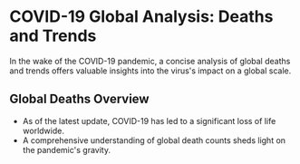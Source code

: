 # COVID-19 Global Analysis: Deaths and Trends

In the wake of the COVID-19 pandemic, a concise analysis of global deaths and trends offers valuable insights into the virus's impact on a global scale.

## Global Deaths Overview

- As of the latest update, COVID-19 has led to a significant loss of life worldwide.
- A comprehensive understanding of global death counts sheds light on the pandemic's gravity.

